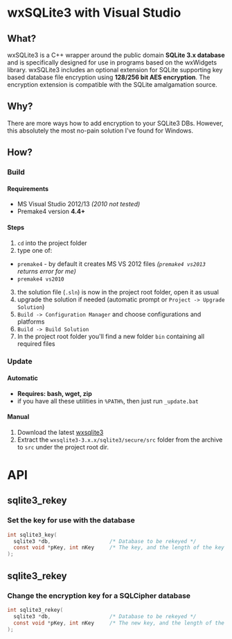 wxSQLite3 with Visual Studio
============================

What?
------

wxSQLite3 is a C++ wrapper around the public domain **SQLite 3.x database** and is specifically designed for use in programs based on the wxWidgets library. wxSQLite3 includes an optional extension for SQLite supporting key based database file encryption using **128/256 bit AES encryption**. The encryption extension is compatible with the SQLite amalgamation source.

Why?
-----

There are more ways how to add encryption to your SQLite3 DBs. However, this absolutely the most no-pain solution I've found for Windows.

How?
-----

### Build

#### Requirements

- MS Visual Studio 2012/13 *(2010 not tested)*
- Premake4 version **4.4+**

#### Steps

1. `cd` into the project folder
2. type one of:
  - `premake4` - by default it creates MS VS 2012 files *(`premake4 vs2013` returns error for me)*
  - `premake4 vs2010`
3. the solution file (`.sln`) is now in the project root folder, open it as usual
4. upgrade the solution if needed (automatic prompt or `Project -> Upgrade Solution`)
5. `Build -> Configuration Manager` and choose configurations and platforms
6. `Build -> Build Solution`
7. In the project root folder you'll find a new folder `bin` containing all required files

### Update

#### Automatic

- **Requires: bash, wget, zip**
- if you have all these utilities in `%PATH%`, then just run `_update.bat`


#### Manual

1. Download the latest [wxsqlite3](http://sourceforge.net/projects/wxcode/files/Components/wxSQLite3/)
2. Extract the `wxsqlite3-3.x.x/sqlite3/secure/src` folder from the archive to `src` under the project root dir.

API
=====

## sqlite3_rekey
### Set the key for use with the database
```c
int sqlite3_key(
  sqlite3 *db,                   /* Database to be rekeyed */
  const void *pKey, int nKey     /* The key, and the length of the key in bytes */
);
```
## sqlite3_rekey
### Change the encryption key for a SQLCipher database
```c
int sqlite3_rekey(
  sqlite3 *db,                   /* Database to be rekeyed */
  const void *pKey, int nKey     /* The new key, and the length of the key in bytes */
);
```


